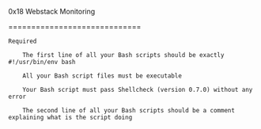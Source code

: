 

0x18 Webstack Monitoring

=============================
		
	Required

		The first line of all your Bash scripts should be exactly #!/usr/bin/env bash

		All your Bash script files must be executable

		Your Bash script must pass Shellcheck (version 0.7.0) without any error

		The second line of all your Bash scripts should be a comment explaining what is the script doing


